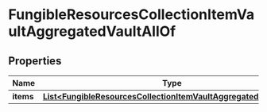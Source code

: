 

# FungibleResourcesCollectionItemVaultAggregatedVaultAllOf


## Properties

| Name | Type | Description | Notes |
|------------ | ------------- | ------------- | -------------|
|**items** | [**List&lt;FungibleResourcesCollectionItemVaultAggregatedVaultItem&gt;**](FungibleResourcesCollectionItemVaultAggregatedVaultItem.md) |  |  |



